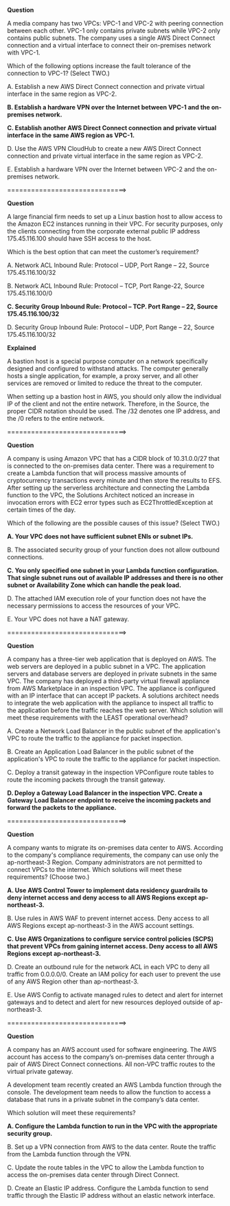 **Question**

A media company has two VPCs: VPC-1 and VPC-2 with peering connection between each other. VPC-1 only contains private subnets while VPC-2 only contains public subnets. The company uses a single AWS Direct Connect connection and a virtual interface to connect their on-premises network with VPC-1.

Which of the following options increase the fault tolerance of the connection to VPC-1? (Select TWO.)

A. Establish a new AWS Direct Connect connection and private virtual interface in the same region as VPC-2.

**B. Establish a hardware VPN over the Internet between VPC-1 and the on-premises network.**

**C. Establish another AWS Direct Connect connection and private virtual interface in the same AWS region as VPC-1.**

D. Use the AWS VPN CloudHub to create a new AWS Direct Connect connection and private virtual interface in the same region as VPC-2.

E. Establish a hardware VPN over the Internet between VPC-2 and the on-premises network.

==============================>

**Question**

A large financial firm needs to set up a Linux bastion host to allow access to the Amazon EC2 instances running in their VPC. For security purposes, only the clients connecting from the corporate external public IP address 175.45.116.100 should have SSH access to the host.

Which is the best option that can meet the customer’s requirement?

A. Network ACL Inbound Rule: Protocol – UDP, Port Range – 22, Source 175.45.116.100/32

B. Network ACL Inbound Rule: Protocol – TCP, Port Range-22, Source 175.45.116.100/0

**C. Security Group Inbound Rule: Protocol – TCP. Port Range – 22, Source 175.45.116.100/32**

D. Security Group Inbound Rule: Protocol – UDP, Port Range – 22, Source 175.45.116.100/32

**Explained**

A bastion host is a special purpose computer on a network specifically designed and configured to withstand attacks. The computer generally hosts a single application, for example, a proxy server, and all other services are removed or limited to reduce the threat to the computer.

When setting up a bastion host in AWS, you should only allow the individual IP of the client and not the entire network. Therefore, in the Source,  the proper CIDR notation should be used. The /32 denotes one IP address, and the /0 refers to the entire network.

==============================>

**Question**

A company is using Amazon VPC that has a CIDR block of 10.31.0.0/27 that is connected to the on-premises data center. There was a requirement to create a Lambda function that will process massive amounts of cryptocurrency transactions every minute and then store the results to EFS. After setting up the serverless architecture and connecting the Lambda function to the VPC, the Solutions Architect noticed an increase in invocation errors with EC2 error types such as EC2ThrottledException at certain times of the day.

Which of the following are the possible causes of this issue? (Select TWO.)

**A. Your VPC does not have sufficient subnet ENIs or subnet IPs.**

B. The associated security group of your function does not allow outbound connections.

**C. You only specified one subnet in your Lambda function configuration. That single subnet runs out of available IP addresses and there is no other subnet or Availability Zone which can handle the peak load.**

D. The attached IAM execution role of your function does not have the necessary permissions to access the resources of your VPC.

E. Your VPC does not have a NAT gateway.

==============================>

**Question**

A company has a three-tier web application that is deployed on AWS. The web servers are deployed in a public subnet in a VPC. The application servers and database servers are deployed in private subnets in the same VPC. The company has deployed a third-party virtual firewall appliance from AWS Marketplace in an inspection VPC. The appliance is configured with an IP interface that can accept IP packets.
A solutions architect needs to integrate the web application with the appliance to inspect all traffic to the application before the traffic reaches the web server.
Which solution will meet these requirements with the LEAST operational overhead?

A. Create a Network Load Balancer in the public subnet of the application's VPC to route the traffic to the appliance for packet inspection.

B. Create an Application Load Balancer in the public subnet of the application's VPC to route the traffic to the appliance for packet inspection.

C. Deploy a transit gateway in the inspection VPConfigure route tables to route the incoming packets through the transit gateway.

**D. Deploy a Gateway Load Balancer in the inspection VPC. Create a Gateway Load Balancer endpoint to receive the incoming packets and forward the packets to the appliance.**

==============================>

**Question**

A company wants to migrate its on-premises data center to AWS. According to the company's compliance requirements, the company can use only the ap-northeast-3 Region. Company administrators are not permitted to connect VPCs to the internet.
Which solutions will meet these requirements? (Choose two.)

**A. Use AWS Control Tower to implement data residency guardrails to deny internet access and deny access to all AWS Regions except ap-northeast-3.**

B. Use rules in AWS WAF to prevent internet access. Deny access to all AWS Regions except ap-northeast-3 in the AWS account settings.

**C. Use AWS Organizations to configure service control policies (SCPS) that prevent VPCs from gaining internet access. Deny access to all AWS Regions except ap-northeast-3.**

D. Create an outbound rule for the network ACL in each VPC to deny all traffic from 0.0.0.0/0. Create an IAM policy for each user to prevent the use of any AWS Region other than ap-northeast-3.

E. Use AWS Config to activate managed rules to detect and alert for internet gateways and to detect and alert for new resources deployed outside of ap-northeast-3.

==============================>

**Question**

A company has an AWS account used for software engineering. The AWS account has access to the company’s on-premises data center through a pair of AWS Direct Connect connections. All non-VPC traffic routes to the virtual private gateway.

A development team recently created an AWS Lambda function through the console. The development team needs to allow the function to access a database that runs in a private subnet in the company’s data center.

Which solution will meet these requirements?

**A. Configure the Lambda function to run in the VPC with the appropriate security group.**

B. Set up a VPN connection from AWS to the data center. Route the traffic from the Lambda function through the VPN.

C. Update the route tables in the VPC to allow the Lambda function to access the on-premises data center through Direct Connect.

D. Create an Elastic IP address. Configure the Lambda function to send traffic through the Elastic IP address without an elastic network interface.
